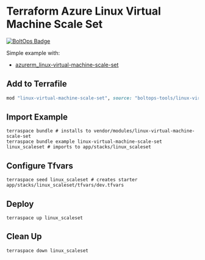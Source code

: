 # Terraform Azure Linux Virtual Machine Scale Set

[![BoltOps Badge](https://img.boltops.com/boltops/badges/boltops-badge.png)](https://www.boltops.com)

Simple example with:

* [azurerm_linux-virtual-machine-scale-set](https://registry.terraform.io/providers/hashicorp/azurerm/latest/docs/resources/linux-virtual-machine-scale-set)

## Add to Terrafile

```ruby
mod "linux-virtual-machine-scale-set", source: "boltops-tools/linux-virtual-machine-scale-set/azure"
```

## Import Example

    terraspace bundle # installs to vendor/modules/linux-virtual-machine-scale-set
    terraspace bundle example linux-virtual-machine-scale-set linux_scaleset # imports to app/stacks/linux_scaleset

## Configure Tfvars

    terraspace seed linux_scaleset # creates starter app/stacks/linux_scaleset/tfvars/dev.tfvars

## Deploy

    terraspace up linux_scaleset

## Clean Up

    terraspace down linux_scaleset

